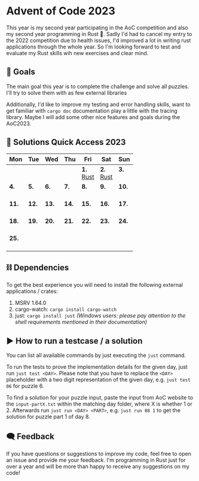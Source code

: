 # Advent of Code 2023

This year is my second year participating in the AoC competition and also my second year programming in Rust 🦀. Sadly I'd had to cancel my entry to
the 2022 competition due to health issues, I'd improved a lot in writing rust applications through the whole year. So I'm looking forward to test and
evaluate my Rust skills wih new exercises and clear mind.

## 🎯 Goals

The main goal this year is to complete the challenge and solve all puzzles. I'll try to solve them with as few external libraries  

Additionally, I'd like to improve my testing and error handling skills, want to get familiar with `cargo doc` documentation play a little with the 
tracing library. Maybe I will add some other nice features and goals during the AoC2023. 

## 📆 Solutions Quick Access 2023

| Mon               | Tue               | Wed               | Thu               | Fri                       | Sat                       | Sun               |
|-------------------|-------------------|-------------------|-------------------|---------------------------|---------------------------|-------------------|
|                   |                   |                   |                   | **1.**<br>[Rust](./day01) | **2.**<br>[Rust](./day02) | **3.**<br>&nbsp;  |
| **4.**<br>&nbsp;  | **5.**<br>&nbsp;  | **6.**<br>&nbsp;  | **7.**<br>&nbsp;  | **8.**<br>&nbsp;          | **9.**<br>&nbsp;          | **10.**<br>&nbsp; |
| **11.**<br>&nbsp; | **12.**<br>&nbsp; | **13.**<br>&nbsp; | **14.**<br>&nbsp; | **15.**<br>&nbsp;         | **16.**<br>&nbsp;         | **17.**<br>&nbsp; |
| **18.**<br>&nbsp; | **19.**<br>&nbsp; | **20.**<br>&nbsp; | **21.**<br>&nbsp; | **22.**<br>&nbsp;         | **23.**<br>&nbsp;         | **24.**<br>&nbsp; |
| **25.**<br>&nbsp; |                   |                   |                   |                           |                           |                   |

## ⛓️ Dependencies

To get the best experience you will need to install the following external applications / crates:

1. MSRV 1.64.0
2. cargo-watch: ```cargo install cargo-watch```
3. just: ```cargo install just``` _(Windows users: please pay attention to the shell requirements mentioned in their documentation)_

## ▶ How to run a testcase / a solution

You can list all available commands by just executing the `just` command.

To run the tests to prove the implementation details for the given day, just run ```just test <DAY>```. Please note that you have to replace the 
`<DAY>` placeholder with a two digit representation of the given day, e.g. `just test 06` for puzzle 6.

To find a solution for your puzzle input, paste the input from AoC website to the `input-partX.txt` within the matching day folder, where X is whether
1 or 2. Afterwards run ```just run <DAY> <PART>```, e.g. `just run 08 1` to get the solution for puzzle part 1 of day 8.

## 🗨 Feedback
If you have questions or suggestions to improve my code, feel free to open an issue and provide me your feedback.
I'm programming in Rust just for over a year and will be more than happy to receive any suggestions on my code! 